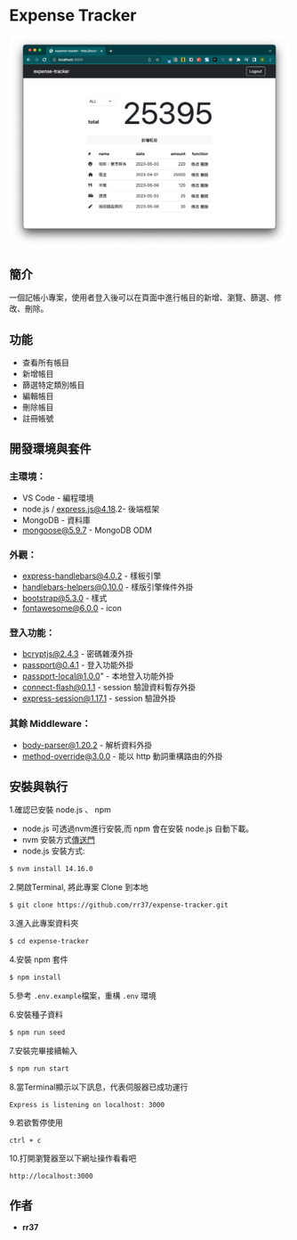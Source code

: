 # Expense Tracker

![Screenshot of Expense Tracker](./public/image/snapshot1.png)

## 簡介

一個記帳小專案，使用者登入後可以在頁面中進行帳目的新增、瀏覽、篩選、修改、刪除。

## 功能

- 查看所有帳目
- 新增帳目
- 篩選特定類別帳目
- 編輯帳目
- 刪除帳目
- 註冊帳號

## 開發環境與套件

### 主環境：
* VS Code - 編程環境
* node.js / express.js@4.18.2- 後端框架
* MongoDB - 資料庫
* mongoose@5.9.7 - MongoDB ODM

### 外觀：
* express-handlebars@4.0.2 - 樣板引擎
* handlebars-helpers@0.10.0 - 樣版引擎條件外掛
* bootstrap@5.3.0 - 樣式
* fontawesome@6.0.0 - icon

### 登入功能：
* bcryptjs@2.4.3 - 密碼雜湊外掛
* passport@0.4.1 - 登入功能外掛
* passport-local@1.0.0" - 本地登入功能外掛
* connect-flash@0.1.1 - session 驗證資料暫存外掛
* express-session@1.17.1 - session 驗證外掛

### 其餘 Middleware：
* body-parser@1.20.2 - 解析資料外掛
* method-override@3.0.0 - 能以 http 動詞重構路由的外掛

## 安裝與執行

1.確認已安裝 node.js 、 npm

  - node.js 可透過nvm進行安裝,而 npm 會在安裝 node.js 自動下載。
  - nvm 安裝方式[傳送門](https://github.com/creationix/nvm)
  - node.js 安裝方式:
  ```bash
  $ nvm install 14.16.0
  ```

2.開啟Terminal, 將此專案 Clone 到本地

  ```bash
  $ git clone https://github.com/rr37/expense-tracker.git
  ```

3.進入此專案資料夾

  ```bash
  $ cd expense-tracker
  ```

4.安裝 npm 套件

  ```bash
  $ npm install
  ```

5.參考 `.env.example`檔案，重構 `.env` 環境

6.安裝種子資料

  ```bash
  $ npm run seed
  ```

7.安裝完畢接續輸入

  ```bash
  $ npm run start
  ```

8.當Terminal顯示以下訊息，代表伺服器已成功運行

  ```
  Express is listening on localhost: 3000
  ```

9.若欲暫停使用

  ```
  ctrl + c
  ```

10.打開瀏覽器至以下網址操作看看吧

  ```
  http://localhost:3000
  ```

## 作者

* **rr37** 
